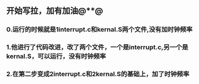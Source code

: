 ## 开始写拉，加有加油@**@
### 0.运行的时候就是1interrupt.c和kernal.S两个文件,没有加时钟频率
### 1.他进行了代码改进，改了两个文件，一个是interrupt.c,另一个是kernal.S，可以运行，没有时钟频率
### 2.在第二步变成2interrupt.c和2kernal.S的基础上，加了时钟频率